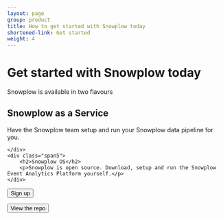 ```yaml
---
layout: page
group: product
title: How to get started with Snowplow today
shortened-link: Get started
weight: 4
---
```


# Get started with Snowplow today

Snowplow is available in two flavours

<div class="row">
	<div class="offset1 span5">
		<h2>Snowplow as a Service</h2>
		<p>Have the Snowplow team setup and run your Snowplow data pipeline for you.</p>

	</div>
	<div class="span5">
		<h2>Snowplow OS</h2>
		<p>Snowplow is open source. Download, setup and run the Snowplow Event Analytics Platform yourself.</p>
	</div>
</div>
<div class="row">
	<div class="offset1 span5">
		<p><button class="btn btn-large btn-success">Sign up</button></p>
	</div>
	<div class="span5">
		<p><button class="btn btn-large btn-success">View the repo</button></p>
	</div>
</div>



